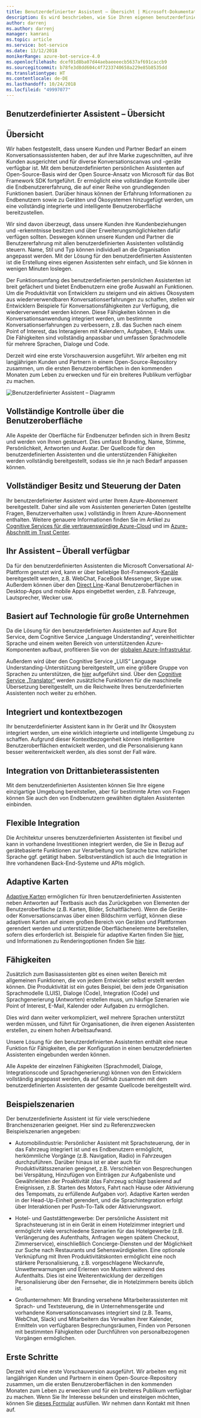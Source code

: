 ```yaml
---
title: Benutzerdefinierter Assistent – Übersicht | Microsoft-Dokumentation
description: Es wird beschrieben, wie Sie Ihren eigenen benutzerdefinierten Assistenten erstellen.
author: darrenj
ms.author: darrenj
manager: kamrani
ms.topic: article
ms.service: bot-service
ms.date: 13/12/2018
monikerRange: azure-bot-service-4.0
ms.openlocfilehash: dcef01d8ba07d44aebaeeeecb5637af691caccb9
ms.sourcegitcommit: b78fe3d8dd604c4f7233740658a229e85b8535dd
ms.translationtype: HT
ms.contentlocale: de-DE
ms.lasthandoff: 10/24/2018
ms.locfileid: "49997077"
---
```

## <a name="custom-assistant-overview"></a>Benutzerdefinierter Assistent – Übersicht

## <a name="overview"></a>Übersicht

Wir haben festgestellt, dass unsere Kunden und Partner Bedarf an einem Konversationsassistenten haben, der auf ihre Marke zugeschnitten, auf ihre Kunden ausgerichtet und für diverse Konversationscanvas und -geräte verfügbar ist. Mit dem benutzerdefinierten persönlichen Assistenten auf Open-Source-Basis wird der Open Source-Ansatz von Microsoft für das Bot Framework SDK fortgeführt. Er ermöglicht eine vollständige Kontrolle über die Endbenutzererfahrung, die auf einer Reihe von grundlegenden Funktionen basiert. Darüber hinaus können der Erfahrung Informationen zu Endbenutzern sowie zu Geräten und Ökosystemen hinzugefügt werden, um eine vollständig integrierte und intelligente Benutzeroberfläche bereitzustellen.

Wir sind davon überzeugt, dass unsere Kunden ihre Kundenbeziehungen und -erkenntnisse besitzen und über Erweiterungsmöglichkeiten dafür verfügen sollten. Deswegen können unsere Kunden und Partner die Benutzererfahrung mit allen benutzerdefinierten Assistenten vollständig steuern. Name, Stil und Typ können individuell an die Organisation angepasst werden. Mit der Lösung für den benutzerdefinierten Assistenten ist die Erstellung eines eigenen Assistenten sehr einfach, und Sie können in wenigen Minuten loslegen. 

Der Funktionsumfang des benutzerdefinierten persönlichen Assistenten ist breit gefächert und bietet Endbenutzern eine große Auswahl an Funktionen. Um die Produktivität von Entwicklern zu steigern und ein aktives Ökosystem aus wiederverwendbaren Konversationserfahrungen zu schaffen, stellen wir Entwicklern Beispiele für Konversationsfähigkeiten zur Verfügung, die wiederverwendet werden können. Diese Fähigkeiten können in die Konversationsanwendung integriert werden, um bestimmte Konversationserfahrungen zu verbessern, z.B. das Suchen nach einem Point of Interest, das Interagieren mit Kalendern, Aufgaben, E-Mails usw. Die Fähigkeiten sind vollständig anpassbar und umfassen Sprachmodelle für mehrere Sprachen, Dialoge und Code.

Derzeit wird eine erste Vorschauversion ausgeführt. Wir arbeiten eng mit langjährigen Kunden und Partnern in einem Open-Source-Repository zusammen, um die ersten Benutzeroberflächen in den kommenden Monaten zum Leben zu erwecken und für ein breiteres Publikum verfügbar zu machen. 

![Benutzerdefinierter Assistent – Diagramm](media/enterprise-template/CustomAssistantDiagram.jpg)

## <a name="complete-control-of-the-user-experience"></a>Vollständige Kontrolle über die Benutzeroberfläche

Alle Aspekte der Oberfläche für Endbenutzer befinden sich in Ihrem Besitz und werden von Ihnen gesteuert. Dies umfasst Branding, Name, Stimme, Persönlichkeit, Antworten und Avatar. Der Quellcode für den benutzerdefinierten Assistenten und die unterstützenden Fähigkeiten werden vollständig bereitgestellt, sodass sie ihn je nach Bedarf anpassen können.

## <a name="complete-ownership-and-control-of-data"></a>Vollständiger Besitz und Steuerung der Daten

Ihr benutzerdefinierter Assistent wird unter Ihrem Azure-Abonnement bereitgestellt. Daher sind alle vom Assistenten generierten Daten (gestellte Fragen, Benutzerverhalten usw.) vollständig in Ihrem Azure-Abonnement enthalten. Weitere genauere Informationen finden Sie im Artikel zu [Cognitive Services für die vertrauenswürdige Azure-Cloud](https://www.microsoft.com/en-us/trustcenter/cloudservices/cognitiveservices) und im [Azure-Abschnitt im Trust Center](https://www.microsoft.com/en-us/TrustCenter/CloudServices/Azure).

## <a name="your-assistant-anywhere"></a>Ihr Assistent – Überall verfügbar

Da für den benutzerdefinierten Assistenten die Microsoft Conversational AI-Plattform genutzt wird, kann er über beliebige Bot-Framework-[Kanäle](https://docs.microsoft.com/en-us/azure/bot-service/bot-service-manage-channels?view=azure-bot-service-4.0) bereitgestellt werden, z.B. WebChat, FaceBook Messenger, Skype usw. Außerdem können über den [Direct Line](https://docs.microsoft.com/en-us/azure/bot-service/rest-api/bot-framework-rest-direct-line-3-0-concepts?view=azure-bot-service-4.0)-Kanal Benutzeroberflächen in Desktop-Apps und mobile Apps eingebettet werden, z.B. Fahrzeuge, Lautsprecher, Wecker usw.

## <a name="built-on-enterprise-grade-technology"></a>Basiert auf Technologie für große Unternehmen

Da die Lösung für den benutzerdefinierten Assistenten auf Azure Bot Service, dem Cognitive Service „Language Understanding“, vereinheitlichter Sprache und einem weiten Bereich von unterstützenden Azure-Komponenten aufbaut, profitieren Sie von der [globalen Azure-Infrastruktur](https://azure.microsoft.com/en-gb/global-infrastructure/).

Außerdem wird über den Cognitive Service „LUIS“ Language Understanding-Unterstützung bereitgestellt, um eine größere Gruppe von Sprachen zu unterstützen, die [hier](https://docs.microsoft.com/en-us/azure/cognitive-services/luis/luis-supported-languages) aufgeführt sind. Über den [Cognitive Service „Translator“](https://azure.microsoft.com/en-us/services/cognitive-services/translator-text-api/) werden zusätzliche Funktionen für die maschinelle Übersetzung bereitgestellt, um die Reichweite Ihres benutzerdefinierten Assistenten noch weiter zu erhöhen.

## <a name="integrated-and-context-aware"></a>Integriert und kontextbezogen

Ihr benutzerdefinierter Assistent kann in Ihr Gerät und Ihr Ökosystem integriert werden, um eine wirklich integrierte und intelligente Umgebung zu schaffen. Aufgrund dieser Kontextbezogenheit können intelligentere Benutzeroberflächen entwickelt werden, und die Personalisierung kann besser weiterentwickelt werden, als dies sonst der Fall wäre.

## <a name="3rd-party-assistant-integration"></a>Integration von Drittanbieterassistenten

Mit dem benutzerdefinierten Assistenten können Sie Ihre eigene einzigartige Umgebung bereitstellen, aber für bestimmte Arten von Fragen können Sie auch den von Endbenutzern gewählten digitalen Assistenten einbinden.

## <a name="flexible-integration"></a>Flexible Integration

Die Architektur unseres benutzerdefinierten Assistenten ist flexibel und kann in vorhandene Investitionen integriert werden, die Sie in Bezug auf gerätebasierte Funktionen zur Verarbeitung von Sprache bzw. natürlicher Sprache ggf. getätigt haben. Selbstverständlich ist auch die Integration in Ihre vorhandenen Back-End-Systeme und APIs möglich.

## <a name="adaptive-cards"></a>Adaptive Karten

[Adaptive Karten](https://adaptivecards.io/) ermöglichen für Ihren benutzerdefinierten Assistenten neben Antworten auf Textbasis auch das Zurückgeben von Elementen der Benutzeroberfläche (z.B. Karten, Bilder, Schaltflächen). Wenn die Geräte- oder Konversationscanvas über einen Bildschirm verfügt, können diese adaptiven Karten auf einem großen Bereich von Geräten und Plattformen gerendert werden und unterstützende Oberflächenelemente bereitstellen, sofern dies erforderlich ist. Beispiele für adaptive Karten finden Sie [hier](https://adaptivecards.io/samples/), und Informationen zu Renderingoptionen finden Sie [hier](https://docs.microsoft.com/en-us/adaptive-cards/rendering-cards/getting-started).


## <a name="skills"></a>Fähigkeiten

Zusätzlich zum Basisassistenten gibt es einen weiten Bereich mit allgemeinen Funktionen, die von jedem Entwickler selbst erstellt werden können. Die Produktivität ist ein gutes Beispiel, bei dem jede Organisation Sprachmodelle (LUIS), Dialoge (Code), Integration (Code) und Sprachgenerierung (Antworten) erstellen muss, um häufige Szenarien wie Point of Interest, E-Mail, Kalender oder Aufgaben zu ermöglichen.

Dies wird dann weiter verkompliziert, weil mehrere Sprachen unterstützt werden müssen, und führt für Organisationen, die ihren eigenen Assistenten erstellen, zu einem hohen Arbeitsaufwand.

Unsere Lösung für den benutzerdefinierten Assistenten enthält eine neue Funktion für Fähigkeiten, die per Konfiguration in einen benutzerdefinierten Assistenten eingebunden werden können. 

Alle Aspekte der einzelnen Fähigkeiten (Sprachmodell, Dialoge, Integrationscode und Sprachgenerierung) können von den Entwicklern vollständig angepasst werden, da auf GitHub zusammen mit dem benutzerdefinierten Assistenten der gesamte Quellcode bereitgestellt wird.

## <a name="example-scenarios"></a>Beispielszenarien

Der benutzerdefinierte Assistent ist für viele verschiedene Branchenszenarien geeignet. Hier sind zu Referenzzwecken Beispielszenarien angegeben:

- Automobilindustrie: Persönlicher Assistent mit Sprachsteuerung, der in das Fahrzeug integriert ist und es Endbenutzern ermöglicht, herkömmliche Vorgänge (z.B. Navigation, Radio) in Fahrzeugen durchzuführen. Darüber hinaus ist er aber auch für Produktivitätsszenarien geeignet, z.B. Verschieben von Besprechungen bei Verspätung, Hinzufügen von Einträgen zur Aufgabenliste und Gewährleisten der Proaktivität (das Fahrzeug schlägt basierend auf Ereignissen, z.B. Starten des Motors, Fahrt nach Hause oder Aktivierung des Tempomats, zu erfüllende Aufgaben vor). Adaptive Karten werden in der Head-Up-Einheit gerendert, und die Sprachintegration erfolgt über Interaktionen per Push-To-Talk oder Aktivierungswort.

- Hotel- und Gaststättengewerbe: Der persönliche Assistent mit Sprachsteuerung ist in ein Gerät in einem Hotelzimmer integriert und ermöglicht viele verschiedene Szenarien für das Hotelgewerbe (z.B. Verlängerung des Aufenthalts, Anfragen wegen spätem Checkout, Zimmerservice), einschließlich Concierge-Diensten und der Möglichkeit zur Suche nach Restaurants und Sehenswürdigkeiten. Eine optionale Verknüpfung mit Ihren Produktivitätskonten ermöglicht eine noch stärkere Personalisierung, z.B. vorgeschlagene Weckanrufe, Unwetterwarnungen und Erlernen von Mustern während des Aufenthalts. Dies ist eine Weiterentwicklung der derzeitigen Personalisierung über den Fernseher, die in Hotelzimmern bereits üblich ist.

- Großunternehmen: Mit Branding versehene Mitarbeiterassistenten mit Sprach- und Textsteuerung, die in Unternehmensgeräte und vorhandene Konversationscanvases integriert sind (z.B. Teams, WebChat, Slack) und Mitarbeitern das Verwalten ihrer Kalender, Ermitteln von verfügbaren Besprechungsräumen, Finden von Personen mit bestimmten Fähigkeiten oder Durchführen von personalbezogenen Vorgängen ermöglichen. 

## <a name="getting-started"></a>Erste Schritte

Derzeit wird eine erste Vorschauversion ausgeführt. Wir arbeiten eng mit langjährigen Kunden und Partnern in einem Open-Source-Repository zusammen, um die ersten Benutzeroberflächen in den kommenden Monaten zum Leben zu erwecken und für ein breiteres Publikum verfügbar zu machen. Wenn Sie Ihr Interesse bekunden und einsteigen möchten, können Sie [dieses Formular](https://aka.ms/customassistantpreviewform) ausfüllen. Wir nehmen dann Kontakt mit Ihnen auf.

